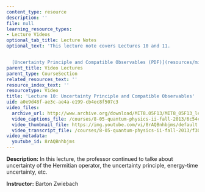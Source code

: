 ```yaml
---
content_type: resource
description: ''
file: null
learning_resource_types:
- Lecture Videos
optional_tab_title: Lecture Notes
optional_text: 'This lecture note covers Lectures 10 and 11.


  [Uncertainty Principle and Compatible Observables (PDF)](resources/mit8_05f13_chap_05)'
parent_title: Video Lectures
parent_type: CourseSection
related_resources_text: ''
resource_index_text: ''
resourcetype: Video
title: 'Lecture 10: Uncertainty Principle and Compatible Observables'
uid: a0e9d48f-ae3c-ae4a-e199-cb4ec8f507c3
video_files:
  archive_url: http://www.archive.org/download/MIT8.05F13/MIT8_05F13_lec10_300k.mp4
  video_captions_file: /courses/8-05-quantum-physics-ii-fall-2013/6c54c361129b504fa87e14faea813b29_8rAQBnhbjms.vtt
  video_thumbnail_file: https://img.youtube.com/vi/8rAQBnhbjms/default.jpg
  video_transcript_file: /courses/8-05-quantum-physics-ii-fall-2013/f305543f095ac01e0687dea239eb470d_8rAQBnhbjms.pdf
video_metadata:
  youtube_id: 8rAQBnhbjms
---
```


**Description:** In this lecture, the professor continued to talke about uncertainty of the Hermitian operator, the uncertainty principle, energy-time uncertainty, etc.

**Instructor:** Barton Zwiebach